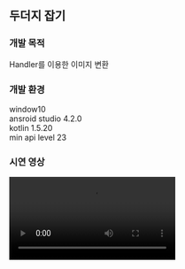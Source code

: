 ## 두더지 잡기
### 개발 목적
Handler를 이용한 이미지 변환
### 개발 환경</h3>
window10<br>
ansroid studio 4.2.0<br>
kotlin 1.5.20<br>
min api level 23

### 시연 영상
<video src="https://user-images.githubusercontent.com/84886401/132459358-9c841749-c6a5-4d2b-962e-8c6b8a444034.mp4">
